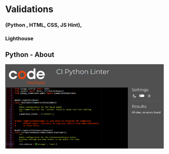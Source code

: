 # Validations 

### (Python , HTML, CSS, JS Hint),

### Lighthouse

## Python - About 

![Alt text](static/images/About-admin.png)